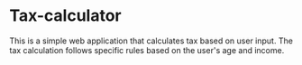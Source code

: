 # Tax-calculator
This is a simple web application that calculates tax based on user input. The tax calculation follows specific rules based on the user's age and income.
